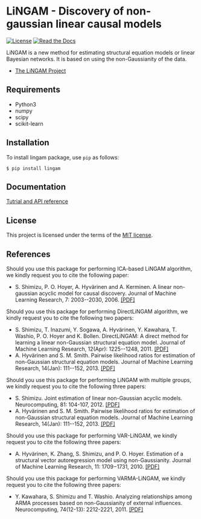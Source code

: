 # LiNGAM - Discovery of non-gaussian linear causal models

[![License](https://img.shields.io/badge/license-MIT-blue.svg)](https://github.com/cdt15/lingam/blob/master/LICENSE)
[![Read the Docs](https://readthedocs.org/projects/lingam/badge/?version=latest)](https://lingam.readthedocs.io/)

LiNGAM is a new method for estimating structural equation models or linear Bayesian networks. It is based on using the non-Gaussianity of the data.

* [The LiNGAM Project](https://sites.google.com/site/sshimizu06/lingam)

## Requirements
* Python3
* numpy
* scipy
* scikit-learn

## Installation
To install lingam package, use `pip` as follows:

```
$ pip install lingam
```

## Documentation
[Tutrial and API reference](https://lingam.readthedocs.io/)

## License
This project is licensed under the terms of the [MIT license](./LICENSE).

## References
Should you use this package for performing ICA-based LiNGAM algorithm, we kindly
request you to cite the following paper:
* S. Shimizu, P. O. Hoyer, A. Hyvärinen and A. Kerminen. A linear non-gaussian acyclic model for causal discovery. Journal of Machine Learning Research, 7: 2003--2030, 2006. [[PDF]](http://www.jmlr.org/papers/volume7/shimizu06a/shimizu06a.pdf)

Should you use this package for performing DirectLiNGAM algorithm, we kindly
request you to cite the following two papers:
* S. Shimizu, T. Inazumi, Y. Sogawa, A. Hyvärinen, Y. Kawahara, T. Washio, P. O. Hoyer and K. Bollen. DirectLiNGAM: A direct method for learning a linear non-Gaussian structural equation model. Journal of Machine Learning Research, 12(Apr): 1225--1248, 2011. [[PDF]](http://www.jmlr.org/papers/volume12/shimizu11a/shimizu11a.pdf)
* A. Hyvärinen and S. M. Smith. Pairwise likelihood ratios for estimation of non-Gaussian structural equation models. Journal of Machine Learning Research, 14(Jan): 111--152, 2013. [[PDF]](http://www.jmlr.org/papers/volume14/hyvarinen13a/hyvarinen13a.pdf)

Should you use this package for performing LiNGAM with multiple
groups, we kindly request you to cite the following three papers:
* S. Shimizu. Joint estimation of linear non-Gaussian acyclic models. Neurocomputing, 81: 104-107, 2012. [[PDF]](http://dx.doi.org/10.1016/j.neucom.2011.11.005)
* A. Hyvärinen and S. M. Smith. Pairwise likelihood ratios for estimation of non-Gaussian structural equation models. Journal of Machine Learning Research, 14(Jan): 111--152, 2013. [[PDF]](http://www.jmlr.org/papers/volume14/hyvarinen13a/hyvarinen13a.pdf)

Should you use this package for performing VAR-LiNGAM, we kindly request you to cite the following three papers:
* A. Hyvärinen, K. Zhang, S. Shimizu, and P. O. Hoyer. Estimation of a structural vector autoregression model using non-Gaussianity. Journal of Machine Learning Research, 11: 1709−1731, 2010. [[PDF]](http://www.jmlr.org/papers/volume11/hyvarinen10a/hyvarinen10a.pdf)

Should you use this package for performing VARMA-LiNGAM, we kindly request you to cite the following three papers:
* Y. Kawahara, S. Shimizu and T. Washio. Analyzing relationships among ARMA processes based on non-Gaussianity of external influences. Neurocomputing, 74(12-13): 2212-2221, 2011. [[PDF]](http://dx.doi.org/10.1016/j.neucom.2011.02.008)
